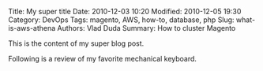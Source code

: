 Title: My super title
Date: 2010-12-03 10:20
Modified: 2010-12-05 19:30
Category: DevOps
Tags: magento, AWS, how-to, database, php
Slug: what-is-aws-athena
Authors: Vlad Duda
Summary: How to cluster Magento

This is the content of my super blog post.

Following is a review of my favorite mechanical keyboard.

